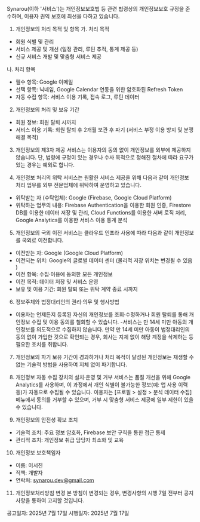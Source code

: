 Synarou(이하 '서비스')는 개인정보보호법 등 관련 법령상의 개인정보보호 규정을 준수하며, 이용자 권익 보호에 최선을 다하고 있습니다.

1. 개인정보의 처리 목적 및 항목
   가. 처리 목적

- 회원 식별 및 관리
- 서비스 제공 및 개선 (일정 관리, 루틴 추적, 통계 제공 등)
- 신규 서비스 개발 및 맞춤형 서비스 제공

나. 처리 항목

- 필수 항목: Google 이메일
- 선택 항목: 닉네임, Google Calendar 연동을 위한 암호화된 Refresh Token
- 자동 수집 항목: 서비스 이용 기록, 접속 로그, 루틴 데이터

2. 개인정보의 처리 및 보유 기간

- 회원 정보: 회원 탈퇴 시까지
- 서비스 이용 기록: 회원 탈퇴 후 2개월 보관 후 파기 (서비스 부정 이용 방지 및 분쟁 해결 목적)

3. 개인정보의 제3자 제공
   서비스는 이용자의 동의 없이 개인정보를 외부에 제공하지 않습니다. 단, 법령에 규정이 있는 경우나 수사 목적으로 정해진 절차에 따라 요구가 있는 경우는 예외로 합니다.

4. 개인정보 처리의 위탁
   서비스는 원활한 서비스 제공을 위해 다음과 같이 개인정보 처리 업무를 외부 전문업체에 위탁하여 운영하고 있습니다.

- 위탁받는 자 (수탁업체): Google (Firebase, Google Cloud Platform)
- 위탁하는 업무의 내용: Firebase Authentication을 이용한 회원 인증, Firestore DB를 이용한 데이터 저장 및 관리, Cloud Functions를 이용한 서버 로직 처리, Google Analytics를 이용한 서비스 이용 통계 분석

5. 개인정보의 국외 이전
   서비스는 클라우드 인프라 사용에 따라 다음과 같이 개인정보를 국외로 이전합니다.

- 이전받는 자: Google (Google Cloud Platform)
- 이전되는 위치: Google의 글로벌 데이터 센터 (물리적 저장 위치는 변경될 수 있음 )
- 이전 항목: 수집·이용에 동의한 모든 개인정보
- 이전 목적: 데이터 저장 및 서비스 운영
- 보유 및 이용 기간: 회원 탈퇴 또는 위탁 계약 종료 시까지

6. 정보주체와 법정대리인의 권리·의무 및 행사방법

- 이용자는 언제든지 등록된 자신의 개인정보를 조회·수정하거나 회원 탈퇴를 통해 개인정보 수집 및 이용 동의를 철회할 수 있습니다. -서비스는 만 14세 미만 아동의 개인정보를 의도적으로 수집하지 않습니다. 만약 만 14세 미만 아동이 법정대리인의 동의 없이 가입한 것으로 확인되는 경우, 회사는 지체 없이 해당 계정을 삭제하는 등 필요한 조치를 취합니다.

7. 개인정보의 파기
   보유 기간이 경과하거나 처리 목적이 달성된 개인정보는 재생할 수 없는 기술적 방법을 사용하여 지체 없이 파기합니다.

8. 개인정보 자동 수집 장치의 설치·운영 및 거부
   서비스는 품질 개선을 위해 Google Analytics를 사용하며, 이 과정에서 개인 식별이 불가능한 정보(예: 앱 사용 이력 등)가 자동으로 수집될 수 있습니다. 이용자는 [프로필 > 설정 > 분석 데이터 수집] 메뉴에서 동의를 거부할 수 있으며, 거부 시 맞춤형 서비스 제공에 일부 제한이 있을 수 있습니다.

9. 개인정보의 안전성 확보 조치

- 기술적 조치: 주요 정보 암호화, Firebase 보안 규칙을 통한 접근 통제
- 관리적 조치: 개인정보 취급 담당자 최소화 및 교육

10. 개인정보 보호책임자

- 이름: 이서진
- 직책: 개발자
- 연락처: synarou.dev@gmail.com

11. 개인정보처리방침 변경
    본 방침이 변경되는 경우, 변경사항의 시행 7일 전부터 공지사항을 통하여 고지할 것입니다.

공고일자: 2025년 7월 17일
시행일자: 2025년 7월 17일
